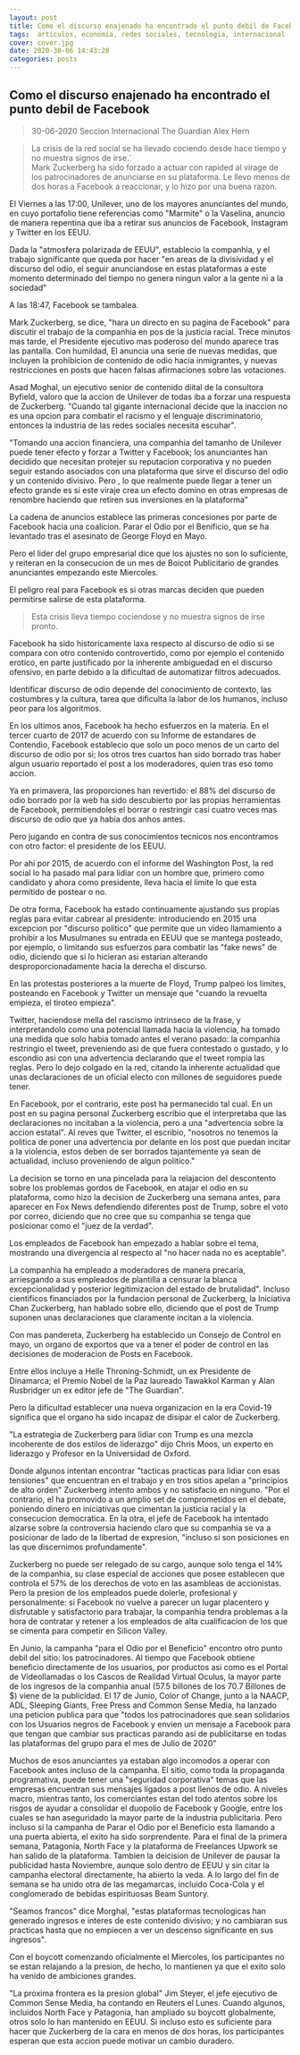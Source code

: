 ```yaml
---
layout: post
title: Como el discurso enajenado ha encontrado el punto debil de Facebook 
tags:  articulos, economia, redes sociales, tecnologia, internacional
cover: cover.jpg
date: 2020-30-06 14:43:28 
categories: posts
---
```


## Como el discurso enajenado ha encontrado el punto debil de Facebook

> 30-06-2020
> Seccion Internacional The Guardian
> Alex Hern

> La crisis de la red social se ha llevado cociendo desde hace tiempo y no muestra signos de irse.`  
> Mark Zuckerberg ha sido forzado a actuar con rapided al virage de los patrocinadores de anunciarse en su plataforma.
Le llevo menos de dos horas a Facebook a reaccionar, y lo hizo por una buena razon.

El Viernes a las 17:00, Unilever, uno de los mayores anunciantes del mundo, en cuyo portafolio tiene referencias como "Marmite" o la Vaselina, anuncio de manera repentina que iba a retirar sus anuncios de Facebook, Instagram y Twitter en los EEUU. 

Dada la "atmosfera polarizada de EEUU", establecio la companhia, y el trabajo significante que queda por hacer "en areas de la divisividad y el discurso del odio, el seguir anunciandose en estas plataformas a este momento determinado del tiempo no genera ningun valor a la gente ni a la sociedad"

A las 18:47, Facebook se tambalea.

Mark Zuckerberg, se dice, "hara un directo en su pagina de Facebook" para discutir el trabajo de la companhia en pos de la justicia racial. Trece minutos mas tarde, el Presidente ejecutivo mas poderoso del mundo aparece tras las pantalla.
Con humildad, El anuncia una serie de nuevas medidas, que incluyen la prohibicion de contenido de odio hacia inmigrantes, y nuevas restricciones en posts que hacen falsas afirmaciones sobre las votaciones.

Asad Moghal, un ejecutivo senior de contenido diital de la consultora Byfield, valoro que la accion de Unilever de todas iba a forzar una respuesta de Zuckerberg. "Cuando tal gigante internacional decide que la inaccion no es una opcion para combatir el racismo y el lenguaje discriminatorio, entonces la industria de las redes sociales necesita escuhar".

"Tomando una accion financiera, una companhia del tamanho de Unilever puede tener efecto y forzar a Twitter y Facebook; los anunciantes han decidido que necesitan protejer su reputacion corporativa y no pueden seguir estando asociados con una plataforma que sirve el discurso del odio y un contenido divisivo. Pero , lo que realmente puede llegar a tener un efecto grande es si este viraje crea un efecto domino en otras empresas de renombre haciendo que retiren sus inversiones en la plataforma"

La cadena de anuncios establece las primeras concesiones por parte de Facebook hacia una coalicion. Parar el Odio por el Benificio, que se ha levantado tras el asesinato de George Floyd en Mayo.

Pero el lider del grupo empresarial dice que los ajustes no son lo suficiente, y reiteran en la consecucion de un mes de Boicot Publicitario de grandes anunciantes empezando este Miercoles.

El peligro real para Facebook es si otras marcas deciden que pueden permitirse salirse de esta plataforma.

> Esta crisis lleva tiempo cociendose y no muestra signos de irse pronto.

Facebook ha sido historicamente laxa respecto al discurso de odio si se compara con otro contenido controvertido, como por ejemplo el contenido erotico, en parte justificado por la inherente ambiguedad en el discurso ofensivo, en parte debido a la dificultad de automatizar filtros adecuados.

Identificar discurso de odio depende del conocimiento de contexto, las costumbres y la cultura, tarea que dificulta la labor de los humanos, incluso peor para los algoritmos.

En los ultimos anos, Facebook ha hecho esfuerzos en la materia. En el tercer cuarto de 2017 de acuerdo con su Informe de estandares de Contendio, Facebook establecio que solo un poco menos de un carto del discurso de odio por si; los otros tres cuartos han sido borrado tras haber algun usuario reportado el post a los moderadores, quien tras eso tomo accion. 

Ya en primavera, las proporciones han revertido: el 88% del discurso de odio borrado por la web ha sido descubierto por las propias herramientas de Facebook, permitiendoles el borrar o restringir casi cuatro veces mas discurso de odio que ya habia dos anhos antes.

Pero jugando en contra de sus conocimientos tecnicos nos encontramos con otro factor: el presidente de los EEUU.

Por ahi por 2015, de acuerdo con el informe del Washington Post, la red social lo ha pasado mal para lidiar con un hombre que, primero como candidato y ahora como presidente, lleva hacia el limite lo que esta permitido de postear o no.

De otra forma, Facebook ha estado continuamente ajustando sus propias reglas para evitar cabrear al presidente: introduciendo en 2015 una excepcion por "discurso politico" que permite que un video llamamiento a prohibir a los Musulmanes su entrada en EEUU que se mantega posteado, por ejemplo, o limitando sus esfuerzos para combatir las "fake news" de odio, diciendo que si lo hicieran asi estarian alterando desproporcionadamente hacia la derecha el discurso.

En las protestas posteriores a la muerte de Floyd, Trump palpeo los limites, posteando en Facebook y Twitter un mensaje que "cuando la revuelta empieza, el tiroteo empieza".

Twitter, haciendose mella del rascismo intrinseco de la frase, y interpretandolo como una potencial llamada hacia la violencia, ha tomado una medida que solo habia tomado antes el verano pasado: la companhia restringio el tweet, preveniendo asi de que fuera contestado o gustado, y lo escondio asi con una advertencia declarando que el tweet rompia las reglas. Pero lo dejo colgado en la red, citando la inherente actualidad que unas declaraciones de un oficial electo con millones de seguidores puede tener.

En Facebook, por el contrario, este post ha permanecido tal cual. En un post en su pagina personal Zuckerberg escribio que el interpretaba que las declaraciones no incitaban a la violencia, pero a una "advertencia sobre la accion estatal". Al reves que Twitter, el escribio, "nosotros no tenemos la politica de poner una advertencia por delante en los post que puedan incitar a la violencia, estos deben de ser borrados tajantemente ya sean de actualidad, incluso proveniendo de algun politico."

La decision se torno en una pincelada para la relajacion del descontento sobre los problemas gordos de Facebook, en atajar el odio en su plataforma, como hizo la decision de Zuckerberg una semana antes, para aparecer en Fox News defendiendo diferentes post de Trump, sobre el voto por correo, diciendo que no cree que su companhia se tenga que posicionar como el "juez de la verdad".

Los empleados de Facebook han empezado a hablar sobre el tema, mostrando una divergencia al respecto al "no hacer nada no es aceptable".

La companhia ha empleado a moderadores de manera precaria, arriesgando a sus empleados de plantilla a  censurar la blanca excepcionalidad y posterior legitimizacion del estado de brutalidad".
Incluso cientificos financiados por la fundacion personal de Zuckerberg, la Iniciativa Chan Zuckerberg, han hablado sobre ello, diciendo que el post de Trump suponen unas declaraciones que claramente incitan a la violencia.

Con mas pandereta, Zuckerberg ha establecido un Consejo de Control en mayo, un organo de exportos que va a tener el poder de control en las decisiones de moderacion de Posts en Facebook. 

Entre ellos incluye a Helle Throning-Schmidt, un ex Presidente de Dinamarca; el Premio Nobel de la Paz laureado Tawakkol Karman y Alan Rusbridger un ex editor jefe de "The Guardian". 

Pero la dificultad establecer una nueva organizacion en la era Covid-19 significa que el organo ha sido incapaz de disipar el calor de Zuckerberg.

"La estrategia de Zuckerberg para lidiar con Trump es una mezcla incoherente de dos estilos de liderazgo" dijo Chris Moos, un experto en liderazgo y Profesor en la Universidad de Oxford.

Donde algunos intentan encontrar "tacticas practicas para lidiar con esas tensiones" que encuentran en el trabajo y en tros sitios apelan a "principios de alto orden" Zuckerberg intento ambos y no satisfacio en ninguno. "Por el contrario, el ha promovido a un amplio set de comprometidos en el debate, poniendo dinero en iniciativas que cimentan la justicia racial y la consecucion democratica. En la otra, el jefe de Facebook ha intentado alzarse sobre la controversia haciendo claro que su companhia se va a posicionar de lado de la libertad de expresion, "incluso si son posiciones en las que discernimos profundamente".

Zuckerberg no puede ser relegado de su cargo, aunque solo tenga el 14% de la companhia, su clase especial de acciones que posee establecen que controla el 57% de los derechos de voto en las asambleas de accionistas. Pero la presion de los empleados puede dolerle, profesional y personalmente: si Facebook no vuelve a parecer un lugar placentero y disfrutable y satisfactorio para trabajar, la companhia tendra problemas a la hora de contratar y retener a los empleados de alta cualificacion de los que se cimenta para competir en Silicon Valley.

En Junio, la campanha "para el Odio por el Beneficio" encontro otro punto debil del sitio: los patrocinadores. Al tiempo que Facebook obtiene beneficio directamente de los usuarios, por productos asi como es el Portal de Videollamadas o los Cascos de Realidad Virtual Oculus, la mayor parte de los ingresos de la companhia anual (57.5 billones de los 70.7 Billones de $) viene de la publicidad. El 17 de Junio, Color of Change, junto a la NAACP, ADL, Sleeping Giants, Free Press and Common Sense Media, ha lanzado una peticion publica para que "todos los patrocinadores que sean solidarios con los Usuarios negros de Facebook y envien un mensaje a Facebook para que tengan que cambiar sus practicas parando asi de publicitarse en todas las plataformas del grupo para el mes de Julio de 2020"

Muchos de esos anunciantes ya estaban algo incomodos a operar con Facebook antes incluso de la campanha. El sitio, como toda la propaganda programativa, puede tener una "seguridad corporativa" temas que las empresas encuentran sus mensajes ligados a post llenos de odio. A niveles macro, mientras tanto, los comerciantes estan del todo atentos sobre los risgos de ayudar a consolidar el duopolio de Facebook y Google, entre los cuales se han aseguridado la mayor parte de la industria publicitaria.
Pero incluso si la campanha de Parar el Odio por el Beneficio esta llamando a una puerta abierta, el exito ha sido sorprendente. Para el final de la primera semana, Patagonia, North Face y la plataforma de Freelances Upwork se han salido de la plataforma. Tambien la deicision de Unilever de pausar la publicidad hasta Noviembre, aunque solo dentro de EEUU y sin citar la campanha electoral directamente, ha abierto la veda. A lo largo del fin de semana se ha unido otra de las megamarcas, incluido Coca-Cola y el conglomerado de bebidas espirituosas Beam Suntory.

"Seamos francos" dice Morghal, "estas plataformas tecnologicas han generado ingresos e interes de este contenido divisivo; y no cambiaran sus practicas hasta que no empiecen a ver un descenso significante en sus ingresos".

Con el boycott comenzando oficialmente el Miercoles, los participantes no se estan relajando a la presion, de hecho, lo mantienen ya que el exito solo ha venido de ambiciones grandes.

"La proxima frontera es la presion global" Jim Steyer, el jefe ejecutivo de Common Sense Media, ha contando en Reuters el Lunes. Cuando algunos, incluidos North Face y Patagonia, han ampliado su boycott globalmente, otros solo lo han mantenido en EEUU. Si incluso esto es suficiente para hacer que Zuckerberg de la cara en menos de dos horas, los participantes esperan que esta accion puede motivar un cambio duradero.


